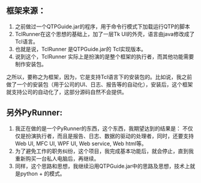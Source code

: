 

框架来源：
--------------------------------------------
1. 之前做过一个QTPGuide.jar的程序，用于命令行模式下加载运行QTP的脚本
2. TclRunner在这个思想的基础上，加了一层Tk UI的外壳，语言由java修改成了Tcl语言。
3. 也就是说，TclRunner 是QTPGuide.jar的 Tcl实现版本。
4. 说到这个，TclRunner 实际上是扮演的是整个框架的执行者，而其他功能需要制作安装包。

之所以，要称之为框架，因为，它是支持Tcl语言下的安装包的。比如说，我之前做了一个的安装包（用于公司的UI、日志、报告等的自动化），安装后，这个框架就支持公司的自动化了，这部分源码自然不会提供。


另外PyRunner:
--------------------------------------------
1. 我正在做的是一个PyRunner的东西，这个东西，我期望达到的结果是：
	不仅仅是扮演执行者，而且是报告、日志、数据的驱动的处理者，同时，还要支持Web UI, MFC UI, WPF UI, Web service, Web html等。
2. 为了避免工作的职务纠纷，这个项目，我完成基本功能后，就会停止，直到我重新购买一台私人电脑后，再继续。
3. 同样，这个思路和思想，我继续沿用QTPGuide.jar中的思路及思想，技术上就是python + 的模式。


